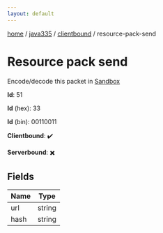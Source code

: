 ```yaml
---
layout: default
---
```


[home](/)  /  [java335](/protocol/java335)  /  [clientbound](/protocol/java335/clientbound)  /  resource-pack-send

# Resource pack send

Encode/decode this packet in [Sandbox](../../../sandbox/java335#Clientbound.ResourcePackSend)

**Id**: 51

**Id** (hex): 33

**Id** (bin): 00110011

**Clientbound**: ✔️

**Serverbound**: ✖️

## Fields

Name | Type
---|---
url | string
hash | string
